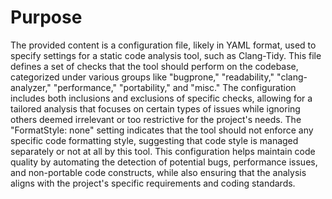 # Purpose
The provided content is a configuration file, likely in YAML format, used to specify settings for a static code analysis tool, such as Clang-Tidy. This file defines a set of checks that the tool should perform on the codebase, categorized under various groups like "bugprone," "readability," "clang-analyzer," "performance," "portability," and "misc." The configuration includes both inclusions and exclusions of specific checks, allowing for a tailored analysis that focuses on certain types of issues while ignoring others deemed irrelevant or too restrictive for the project's needs. The "FormatStyle: none" setting indicates that the tool should not enforce any specific code formatting style, suggesting that code style is managed separately or not at all by this tool. This configuration helps maintain code quality by automating the detection of potential bugs, performance issues, and non-portable code constructs, while also ensuring that the analysis aligns with the project's specific requirements and coding standards.
